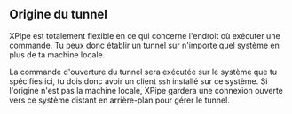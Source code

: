 ## Origine du tunnel

XPipe est totalement flexible en ce qui concerne l'endroit où exécuter une commande.
Tu peux donc établir un tunnel sur n'importe quel système en plus de ta machine locale.

La commande d'ouverture du tunnel sera exécutée sur le système que tu spécifies ici, tu dois donc avoir un client `ssh` installé sur ce système.
Si l'origine n'est pas la machine locale, XPipe gardera une connexion ouverte vers ce système distant en arrière-plan pour gérer le tunnel.